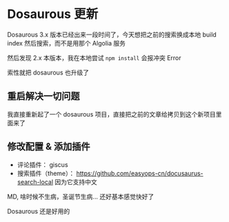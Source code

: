 # Dosaurous 更新

Dosaurous 3.x 版本已经出来一段时间了，今天想把之前的搜索换成本地 build index 然后搜索，而不是用那个 Algolia 服务

然后发现 2.x 本版本，我在本地尝试 `npm install` 会报冲突 Error

索性就把 dosaurous 也升级了

## 重启解决一切问题

我直接重新起了一个 dosaurous 项目，直接把之前的文章给拷贝到这个新项目里面来了

## 修改配置 & 添加插件

- 评论插件： giscus
- 搜索插件（theme）： https://github.com/easyops-cn/docusaurus-search-local 因为它支持中文

MD, 啥时候不生病，圣诞节生病...
还好基本感觉快好了

Dosaurous 还是好用的
